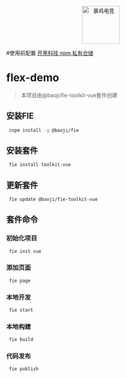 <p align="center"><img width="100" src="https://qn.kaiheikeji.com/512PlayStore.png" alt="暴鸡电竞"></p>

#使用前配置
[开黑科技 npm 私有仓储](https://npm.kaiheikeji.com/)

# flex-demo

> 本项目由@baoji/fie-toolkit-vue套件创建

## 安装FIE

```bash
 cnpm install -g @baoji/fie 
```

## 安装套件 

```bash
 fie install toolkit-vue
```

## 更新套件

```bash
 fie update @baoji/fie-toolkit-vue
```

## 套件命令

### 初始化项目

```bash
 fie init vue 
```

### 添加页面

```bash
 fie page
```

### 本地开发

```bash
 fie start
```

### 本地构建

```bash
 fie build
```

### 代码发布

```bash
 fie publish
```